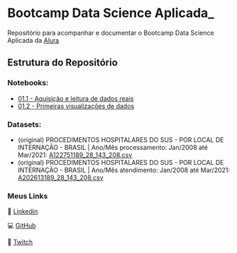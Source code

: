 # Bootcamp Data Science Aplicada_

Repositório para acompanhar e documentar o Bootcamp Data Science Aplicada da [Alura](https://www.alura.com.br/bootcamp/data-science-aplicada/matriculas-abertas)

## Estrutura do Repositório

### Notebooks:
 - [01.1 - Aquisição e leitura de dados reais](https://github.com/aureliowozhiak/Bootcamp-Data-Science-Aplicada/blob/8a9977fa309743f416c6968752a9fd5a160416ce/notebooks/01.1%20-%20Aquisi%C3%A7%C3%A3o%20e%20leitura%20de%20dados%20reais.ipynb)
 - [01.2 - Primeiras visualizações de dados](https://github.com/aureliowozhiak/Bootcamp-Data-Science-Aplicada/blob/20d074bee8fca3319a6e455def5f4b14f9c96e56/notebooks/01.2%20-%20Primeiras%20visualiza%C3%A7%C3%B5es%20de%20dados.ipynb)

### Datasets:
 - (original) PROCEDIMENTOS HOSPITALARES DO SUS - POR LOCAL DE INTERNAÇÃO - BRASIL |  Ano/Mês processamento: Jan/2008 até Mar/2021: [A122751189_28_143_208.csv](https://github.com/aureliowozhiak/Bootcamp-Data-Science-Aplicada/blob/16c388b249e4e28689c154cba9a55ff6cfba9951/datasets/A122751189_28_143_208.csv)
 - (original) PROCEDIMENTOS HOSPITALARES DO SUS - POR LOCAL DE INTERNAÇÃO - BRASIL | Ano/Mês atendimento: Jan/2008 até Mar/2021: [A202613189_28_143_208.csv](https://github.com/aureliowozhiak/Bootcamp-Data-Science-Aplicada/blob/f7dcb060b613c721468feaf1b5da2bba4dc5cd6b/datasets/A202613189_28_143_208.csv)

### Meus Links


👔 [Linkedin](https://www.linkedin.com/in/aureliowozhiak/)

💻 [GitHub](https://github.com/aureliowozhiak)

👾 [Twitch](https://www.twitch.tv/aureliano1337)
